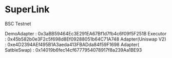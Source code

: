 # SuperLink
BSC Testnet

DemoAdapter  : 0x3aBB59464Ec3E291EA67Bf1d7fb4c6f09f5F251B
Executor : 0x45b582b0e3F2c5f698d8Ef09288051b64C71A748
Adapter(Uniswap V2) : 0xe4D2394AEf495B1A3aeda413FBADda84f59F1698
Adapter( SatbleSwap) : 0x14019b6fec14cf6777954078917f8a239Aa1BE93
